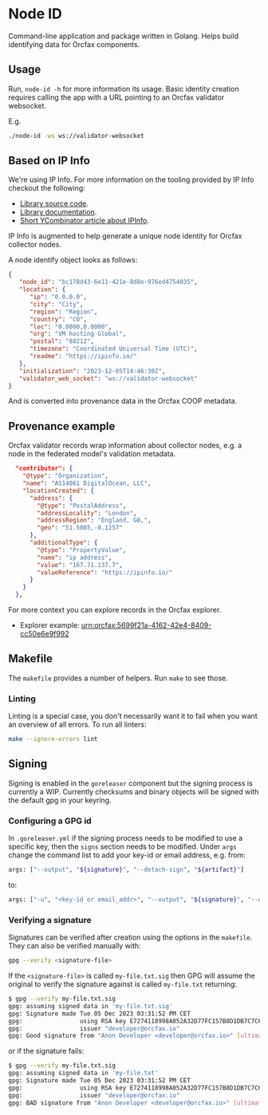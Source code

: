 # Node ID

Command-line application and package written in Golang. Helps build identifying
data for Orcfax components.

## Usage

Run, `node-id -h` for more information its usage. Basic identity creation
requires calling the app with a URL pointing to an Orcfax validator websocket.

E.g.

```sh
./node-id -ws ws://validator-websocket
```

## Based on IP Info

We're using IP Info. For more information on the tooling provided by IP Info
checkout the following:

* [Library source code][ipinfo-1].
* [Library documentation][ipinfo-2].
* [Short YCombinator article about IPInfo][ipinfo-3].

[ipinfo-1]: https://github.com/ipinfo/go/
[ipinfo-2]: https://pkg.go.dev/github.com/ipinfo/go/v2/ipinfo
[ipinfo-3]: https://news.ycombinator.com/item?id=37509114

IP Info is augmented to help generate a unique node identity for Orcfax
collector nodes.

A node identify object looks as follows:

```json
{
   "node_id": "bc178d43-6e11-421e-8d8e-976ed4754035",
   "location": {
      "ip": "0.0.0.0",
      "city": "City",
      "region": "Region",
      "country": "CO",
      "loc": "0.0000,0.0000",
      "org": "VM hosting Global",
      "postal": "88212",
      "timezone": "Coordinated Universal Time (UTC)",
      "readme": "https://ipinfo.io/"
   },
   "initialization": "2023-12-05T14:46:30Z",
   "validator_web_socket": "ws://validator-websocket"
}
```

And is converted into provenance data in the Orcfax COOP metadata.

## Provenance example

Orcfax validator records wrap information about collector nodes, e.g. a node
in the federated model's validation metadata.

```json
  "contributor": {
    "@type": "Organization",
    "name": "AS14061 DigitalOcean, LLC",
    "locationCreated": {
      "address": {
        "@type": "PostalAddress",
        "addressLocality": "London",
        "addressRegion": "England, GB,",
        "geo": "51.5085,-0.1257"
      },
      "additionalType": {
        "@type": "PropertyValue",
        "name": "ip address",
        "value": "167.71.137.7",
        "valueReference": "https://ipinfo.io/"
      }
    }
  },
```

For more context you can explore records in the Orcfax explorer.

* Explorer example: [urn:orcfax:5699f21a-4162-42e4-8409-cc50e6e9f992][explorer-1]

[explorer-1]: https://explorer.orcfax.io/5699f21a-4162-42e4-8409-cc50e6e9f992

## Makefile

The `makefile` provides a number of helpers. Run `make` to see those.

### Linting

Linting is a special case, you don't necessarily want it to fail when
you want an overview of all errors. To run all linters:

```sh
make --ignore-errors lint
```

## Signing

Signing is enabled in the `goreleaser` component but the signing process is
currently a WIP. Currently checksums and binary objects will be signed with
the default gpg in your keyring.

### Configuring a GPG id

In `.goreleaser.yml` if the signing process needs to be modified to use a
specific key, then the `signs` section needs to be modified. Under `args`
change the command list to add your key-id or email address, e.g. from:

```sh
args: ["--output", "${signature}", "--detach-sign", "${artifact}"]
```

<!--markdownlint: disable -->

to:

```sh
args: ["-u", "<key-id or email_addr>", "--output", "${signature}", "--detach-sign", "${artifact}"]
```

<!--markdownlint: enable -->

### Verifying a signature

Signatures can be verified after creation using the options in the `makefile`.
They can also be verified manually with:

```sh
gpg --verify <signature-file>
```

If the `<signature-file>` is called `my-file.txt.sig` then GPG will assume the
original to verify the signature against is called `my-file.txt` returning:

```sh
$ gpg --verify my-file.txt.sig
gpg: assuming signed data in 'my-file.txt.sig'
gpg: Signature made Tue 05 Dec 2023 03:31:52 PM CET
gpg:                using RSA key E7274118998A052A32D77FC157B8D1DB7C7C611F
gpg:                issuer "developer@orcfax.io"
gpg: Good signature from "Anon Developer <developer@orcfax.io>" [ultimate]
```

or if the signature fails:

```sh
$ gpg --verify my-file.txt.sig
gpg: assuming signed data in 'my-file.txt'
gpg: Signature made Tue 05 Dec 2023 03:31:52 PM CET
gpg:                using RSA key E7274118998A052A32D77FC157B8D1DB7C7C611F
gpg:                issuer "developer@orcfax.io"
gpg: BAD signature from "Anon Developer <developer@orcfax.io>" [ultimate]
```
